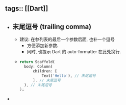 tags:: [[Dart]]
---

- ## 末尾逗号 (trailing comma)
	- 建议: 在参列表的最后一个参数后面, 也补一个逗号
		- 方便添加新参数.
		- 同时, 也提示 Dart 的 auto-formatter 在此处换行.
	- ``` dart
	  return Scaffold(
	  	body: Column(
	        children: [
	            Text('Hello'), // 末尾逗号
	        ], // 末尾逗号
	  	), // 末尾逗号
	  );
	  ```
-